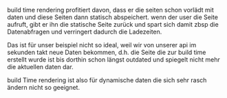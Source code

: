 build time rendering profitiert davon, dass er die seiten schon vorlädt mit daten und diese Seiten dann statisch abspeichert.
wenn der user die Seite aufruft, gibt er ihn die statische Seite zurück und spart sich damit zbsp die Datenabfragen und verringert 
dadurch die Ladezeiten.

Das ist für unser beispiel nicht so ideal, weil wir von unserer api im sekunden takt neue Daten bekommen, d.h. die Seite die zur 
build time erstellt wurde ist bis dorthin schon längst outdated und spiegelt nicht mehr die aktuellen daten dar.

build Time rendering ist also für dynamische daten die sich sehr rasch ändern nicht so geeignet.